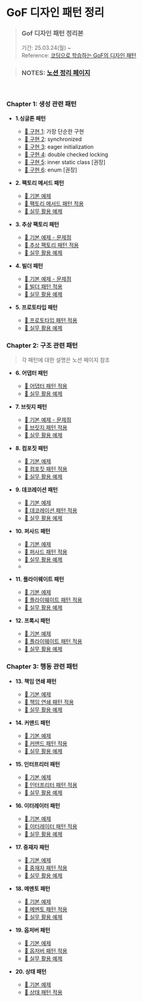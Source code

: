 # GoF 디자인 패턴 정리

> ### Gof 디자인 패턴 정리본 <br>
> 기간: 25.03.24(월) ~   <br>
> Reference: [ 코딩으로 학습하는 GoF의 디자인 패턴](https://www.inflearn.com/course/%EB%94%94%EC%9E%90%EC%9D%B8-%ED%8C%A8%ED%84%B4/dashboard)



> ### NOTES: [노션 정리 페이지 ](https://beautiful-college-c84.notion.site/GoF-1c3eda9b0fe181c2b6eac9b4c4c77f6e?pvs=4)

<br>

 ###  Chapter 1: 생성 관련 패턴

- **1.싱글톤 패턴**
    - [:memo: 구현 1](/src/main/java/_01_creational_patterns/_01_singleton/v1/Settings.java): 가장 단순한 구현
    - [:memo: 구현 2](/src/main/java/_01_creational_patterns/_01_singleton/v2/Settings.java): synchronized
    - [:memo: 구현 3](/src/main/java/_01_creational_patterns/_01_singleton/v3/Settings.java): eager initialization
    - [:memo: 구현 4](/src/main/java/_01_creational_patterns/_01_singleton/v4/Settings.java): double checked locking
    - [:memo: 구현 5](/src/main/java/_01_creational_patterns/_01_singleton/v5/Settings.java): inner static class [권장]
    - [:memo: 구현 6](/src/main/java/_01_creational_patterns/_01_singleton/v6/Settings.java): enum [권장]

- **2. 팩토리 메서드 패턴**
  - [:memo: 기본 예제](/src/main/java/_01_creational_patterns/_02_factory_method/_01_before) 
  - [:memo: 팩토리 메서드 패턴 적용](/src/main/java/_01_creational_patterns/_02_factory_method/_02_after)
  - [:memo: 실무 활용 예제](/src/main/java/_01_creational_patterns/_02_factory_method/_03_java)
  

  
- **3. 추상 팩토리 패턴**
  - [:memo: 기본 예제 - 문제점](/src/main/java/_01_creational_patterns/_03_abstract_factory/_01_before/WhiteshipFactory.java)
  - [:memo: 추상 팩토리 패턴 적용](/src/main/java/_01_creational_patterns/_03_abstract_factory/_02_after/ShipInventory.java)
  - [:memo: 실무 활용 예제](/src/main/java/_01_creational_patterns/_03_abstract_factory/_03_java/spring)

- **4. 빌더 패턴**
  - [:memo: 기본 예제 - 문제점](/src/main/java/_01_creational_patterns/_04_builder/_01_before/App.java)
  - [:memo: 빌더 패턴 적용](/src/main/java/_01_creational_patterns/_04_builder/_02_after)
  - [:memo: 실무 활용 예제](/src/main/java/_01_creational_patterns/_04_builder/_03_java)

- **5. 프로토타입 패턴**
  - [:memo: 프로토타입 패턴 적용](/src/main/java/_01_creational_patterns/_05_prototype/_02_after/App.java)
  - [:memo: 실무 활용 예제](/src/main/java/_01_creational_patterns/_05_prototype/_03_java)

###  Chapter 2: 구조 관련 패턴

> 각 패턴에 대한 설명은 노션 페이지 참조

- **6. 어댑터 패턴**
  - [:memo: 어댑터 패턴 적용](/src/main/java/_02_structural_patterns/_06_adapter/_02_after)
  - [:memo: 실무 활용 예제](/src/main/java/_02_structural_patterns/_06_adapter/_03_java)

- **7. 브릿지 패턴**
  - [:memo: 기본 예제 - 문제점](/src/main/java/_02_structural_patterns/_07_bridge/_01_before)
  - [:memo: 브릿지 패턴 적용](/src/main/java/_02_structural_patterns/_07_bridge/_02_after)
  - [:memo: 실무 활용 예제](/src/main/java/_02_structural_patterns/_07_bridge/_03_java)

- **8. 컴포짓 패턴**
  - [:memo: 기본 예제](/src/main/java/_02_structural_patterns/_08_composite/_01_before)
  - [:memo: 컴포짓 패턴 적용](/src/main/java/_02_structural_patterns/_08_composite/_02_after)
  - [:memo: 실무 활용 예제](/src/main/java/_02_structural_patterns/_08_composite/_03_java/SwingExample.java)
  
- **9. 데코레이션 패턴**
  - [:memo: 기본 예제](/src/main/java/_02_structural_patterns/_09_decorator/_01_before)
  - [:memo: 데코레이션 패턴 적용](/src/main/java/_02_structural_patterns/_09_decorator/_02_after)
  - [:memo: 실무 활용 예제](/src/main/java/_02_structural_patterns/_09_decorator/_03_java)

- **10. 퍼사드 패턴**
  - [:memo: 기본 예제](/src/main/java/_02_structural_patterns/_10_facade/_01_before)
  - [:memo: 퍼사드 패턴 적용](/src/main/java/_02_structural_patterns/_10_facade/_02_after)
  - [:memo: 실무 활용 예제](/src/main/java/_02_structural_patterns/_10_facade/_03_java)
  - 
- **11. 플라이웨이트 패턴**
  - [:memo: 기본 예제](/src/main/java/_02_structural_patterns/_11_flyweight/_01_before)
  - [:memo: 플라이웨이트 패턴 적용](/src/main/java/_02_structural_patterns/_11_flyweight/_02_after)
  - [:memo: 실무 활용 예제](/src/main/java/_02_structural_patterns/_11_flyweight/_03_java)

- **12. 프록시 패턴**
  - [:memo: 기본 예제](/src/main/java/_02_structural_patterns/_12_proxy/_01_before)
  - [:memo: 플라이웨이트 패턴 적용](/src/main/java/_02_structural_patterns/_12_proxy/_02_after)
  - [:memo: 실무 활용 예제](/src/main/java/_02_structural_patterns/_12_proxy/_03_java)


###  Chapter 3: 행동 관련 패턴

- **13. 책임 연쇄 패턴**
  - [:memo: 기본 예제](/src/main/java/_03_behavioral_patterns/_13_chain_of_responsibilities/_01_before)
  - [:memo: 책임 연쇄 패턴 적용](/src/main/java/_03_behavioral_patterns/_13_chain_of_responsibilities/_02_after)
  - [:memo: 실무 활용 예제](/src/main/java/_03_behavioral_patterns/_13_chain_of_responsibilities/_03_java)

- **14. 커맨드 패턴**
  - [:memo: 기본 예제](/src/main/java/_03_behavioral_patterns/_14_command/_01_before)
  - [:memo: 커맨드 패턴 적용](/src/main/java/_03_behavioral_patterns/_14_command/_02_after)
  - [:memo: 실무 활용 예제](/src/main/java/_03_behavioral_patterns/_14_command/_03_java)

- **15. 인터프리터 패턴**
  - [:memo: 기본 예제](/src/main/java/_03_behavioral_patterns/_15_interpreter/_01_before)
  - [:memo: 인터프리터 패턴 적용](/src/main/java/_03_behavioral_patterns/_15_interpreter/_02_after)
  - [:memo: 실무 활용 예제](/src/main/java/_03_behavioral_patterns/_15_interpreter/_03_java)

- **16. 이터레이터 패턴**
  - [:memo: 기본 예제](/src/main/java/_03_behavioral_patterns/_16_iterator/_01_before)
  - [:memo: 이터레이터 패턴 적용](/src/main/java/_03_behavioral_patterns/_16_iterator/_02_after)
  - [:memo: 실무 활용 예제](/src/main/java/_03_behavioral_patterns/_16_iterator/_03_java)

- **17. 중재자 패턴**
  - [:memo: 기본 예제](/src/main/java/_03_behavioral_patterns/_17_mediator/_01_before)
  - [:memo: 중재자 패턴 적용](/src/main/java/_03_behavioral_patterns/_17_mediator/_02_after)
  - [:memo: 실무 활용 예제](/src/main/java/_03_behavioral_patterns/_17_mediator/_03_java)

- **18. 메멘토 패턴**
  - [:memo: 기본 예제](/src/main/java/_03_behavioral_patterns/_18_memento/_01_before)
  - [:memo: 메멘토 패턴 적용](/src/main/java/_03_behavioral_patterns/_18_memento/_02_after)
  - [:memo: 실무 활용 예제](/src/main/java/_03_behavioral_patterns/_18_memento/_03_java)

- **19. 옵저버 패턴**
  - [:memo: 기본 예제](/src/main/java/_03_behavioral_patterns/_19_observer/_01_before)
  - [:memo: 옵저버 패턴 적용](/src/main/java/_03_behavioral_patterns/_19_observer/_02_after)
  - [:memo: 실무 활용 예제](/src/main/java/_03_behavioral_patterns/_19_observer/_03_java)

- **20. 상태 패턴**
  - [:memo: 기본 예제](/src/main/java/_03_behavioral_patterns/_20_state/_01_before)
  - [:memo: 상태 패턴 적용](/src/main/java/_03_behavioral_patterns/_20_state/_02_after)


